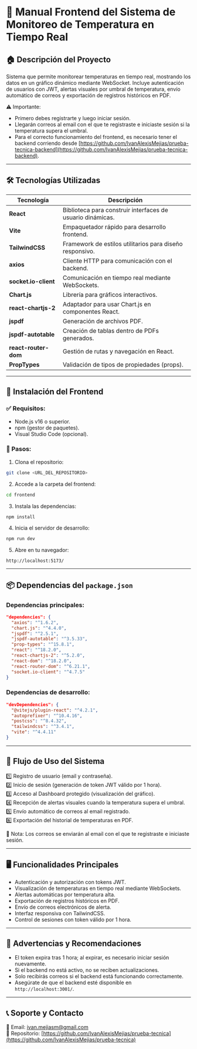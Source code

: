 # 🚀 Manual Frontend del Sistema de Monitoreo de Temperatura en Tiempo Real

## 🏠 Descripción del Proyecto

Sistema que permite monitorear temperaturas en tiempo real, mostrando los datos en un gráfico dinámico mediante WebSocket. Incluye autenticación de usuarios con JWT, alertas visuales por umbral de temperatura, envío automático de correos y exportación de registros históricos en PDF.

⚠️ Importante:

- Primero debes registrarte y luego iniciar sesión.
- Llegarán correos al email con el que te registraste e iniciaste sesión si la temperatura supera el umbral.
- Para el correcto funcionamiento del frontend, es necesario tener el backend corriendo desde [https://github.com/IvanAlexisMejias/prueba-tecnica-backend](https://github.com/IvanAlexisMejias/prueba-tecnica-backend).

---

## 🛠️ Tecnologías Utilizadas

| Tecnología           | Descripción                                                |
| -------------------- | ---------------------------------------------------------- |
| **React**            | Biblioteca para construir interfaces de usuario dinámicas. |
| **Vite**             | Empaquetador rápido para desarrollo frontend.              |
| **TailwindCSS**      | Framework de estilos utilitarios para diseño responsivo.   |
| **axios**            | Cliente HTTP para comunicación con el backend.             |
| **socket.io-client** | Comunicación en tiempo real mediante WebSockets.           |
| **Chart.js**         | Librería para gráficos interactivos.                       |
| **react-chartjs-2**  | Adaptador para usar Chart.js en componentes React.         |
| **jspdf**            | Generación de archivos PDF.                                |
| **jspdf-autotable**  | Creación de tablas dentro de PDFs generados.               |
| **react-router-dom** | Gestión de rutas y navegación en React.                    |
| **PropTypes**        | Validación de tipos de propiedades (props).                |

---

## 🧩 Instalación del Frontend

### ✅ Requisitos:

- Node.js v16 o superior.
- npm (gestor de paquetes).
- Visual Studio Code (opcional).

### 🚀 Pasos:

1. Clona el repositorio:

```bash
git clone <URL_DEL_REPOSITORIO>
```

2. Accede a la carpeta del frontend:

```bash
cd frontend
```

3. Instala las dependencias:

```bash
npm install
```

4. Inicia el servidor de desarrollo:

```bash
npm run dev
```

5. Abre en tu navegador:

```
http://localhost:5173/
```

---

## 📦 Dependencias del `package.json`

### Dependencias principales:

```json
"dependencies": {
  "axios": "^1.6.2",
  "chart.js": "^4.4.0",
  "jspdf": "^2.5.1",
  "jspdf-autotable": "^3.5.33",
  "prop-types": "^15.8.1",
  "react": "^18.2.0",
  "react-chartjs-2": "^5.2.0",
  "react-dom": "^18.2.0",
  "react-router-dom": "^6.21.1",
  "socket.io-client": "^4.7.5"
}
```

### Dependencias de desarrollo:

```json
"devDependencies": {
  "@vitejs/plugin-react": "^4.2.1",
  "autoprefixer": "^10.4.16",
  "postcss": "^8.4.32",
  "tailwindcss": "^3.4.1",
  "vite": "^4.4.11"
}
```

---

## 🔄 Flujo de Uso del Sistema

1️⃣ Registro de usuario (email y contraseña).\
2️⃣ Inicio de sesión (generación de token JWT válido por 1 hora).\
3️⃣ Acceso al Dashboard protegido (visualización del gráfico).\
4️⃣ Recepción de alertas visuales cuando la temperatura supera el umbral.\
5️⃣ Envío automático de correos al email registrado.\
6️⃣ Exportación del historial de temperaturas en PDF.

🔔 Nota: Los correos se enviarán al email con el que te registraste e iniciaste sesión.

---

## 🖥️ Funcionalidades Principales

- Autenticación y autorización con tokens JWT.
- Visualización de temperaturas en tiempo real mediante WebSockets.
- Alertas automáticas por temperatura alta.
- Exportación de registros históricos en PDF.
- Envío de correos electrónicos de alerta.
- Interfaz responsiva con TailwindCSS.
- Control de sesiones con token válido por 1 hora.

---

## 📧 Advertencias y Recomendaciones

- El token expira tras 1 hora; al expirar, es necesario iniciar sesión nuevamente.
- Si el backend no está activo, no se reciben actualizaciones.
- Solo recibirás correos si el backend está funcionando correctamente.
- Asegúrate de que el backend esté disponible en `http://localhost:3001/`.

---

## 📞 Soporte y Contacto

📧 Email: [ivan.mejiasm@gmail.com](mailto\:ivan.mejiasm@gmail.com)\
🔗 Repositorio: [https://github.com/IvanAlexisMejias/prueba-tecnica](https://github.com/IvanAlexisMejias/prueba-tecnica)


